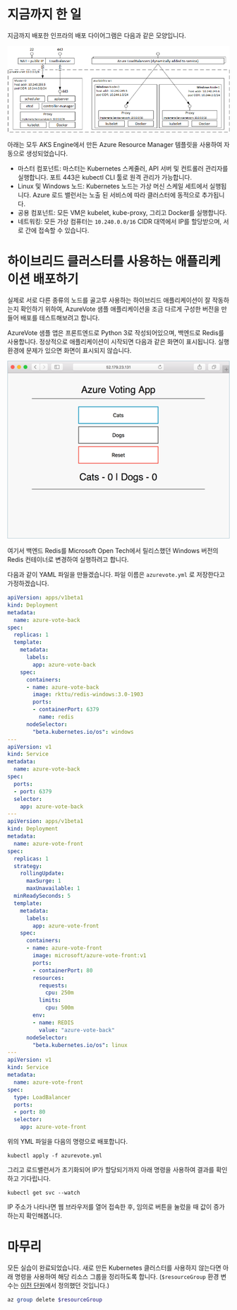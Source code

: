 # 지금까지 한 일

지금까지 배포한 인프라의 배포 다이어그램은 다음과 같은 모양입니다.

![배포 다이어그램](kubernetes-windows.png)

아래는 모두 AKS Engine에서 만든 Azure Resource Manager 템플릿을 사용하여 자동으로 생성되었습니다.

- 마스터 컴포넌트: 마스터는 Kubernetes 스케줄러, API 서버 및 컨트롤러 관리자를 실행합니다. 포트 443은 kubectl CLI 툴로 원격 관리가 가능합니다.
- Linux 및 Windows 노드: Kubernetes 노드는 가상 머신 스케일 세트에서 실행됩니다. Azure 로드 밸런서는 노출 된 서비스에 따라 클러스터에 동적으로 추가됩니다.
- 공용 컴포넌트: 모든 VM은 kubelet, kube-proxy, 그리고 Docker를 실행합니다.
- 네트워킹: 모든 가상 컴퓨터는 `10.240.0.0/16` CIDR 대역에서 IP를 할당받으며, 서로 간에 접속할 수 있습니다.

# 하이브리드 클러스터를 사용하는 애플리케이션 배포하기

실제로 서로 다른 종류의 노드를 골고루 사용하는 하이브리드 애플리케이션이 잘 작동하는지 확인하기 위하여, AzureVote 샘플 애플리케이션을 조금 다르게 구성한 버전을 만들어 배포를 테스트해보려고 합니다.

AzureVote 샘플 앱은 프론트엔드로 Python 3로 작성되어있으며, 백엔드로 Redis를 사용합니다. 정상적으로 애플리케이션이 시작되면 다음과 같은 화면이 표시됩니다. 실행 환경에 문제가 있으면 화면이 표시되지 않습니다.

![Azure Vote 실행 예시](azure-vote.png)

여기서 백엔드 Redis를 Microsoft Open Tech에서 릴리스했던 Windows 버전의 Redis 컨테이너로 변경하여 실행하려고 합니다.

다음과 같이 YAML 파일을 만들겠습니다. 파일 이름은 `azurevote.yml` 로 저장한다고 가정하겠습니다.

```yaml
apiVersion: apps/v1beta1
kind: Deployment
metadata:
  name: azure-vote-back
spec:
  replicas: 1
  template:
    metadata:
      labels:
        app: azure-vote-back
    spec:
      containers:
      - name: azure-vote-back
        image: rkttu/redis-windows:3.0-1903
        ports:
        - containerPort: 6379
          name: redis
      nodeSelector:
        "beta.kubernetes.io/os": windows
---
apiVersion: v1
kind: Service
metadata:
  name: azure-vote-back
spec:
  ports:
  - port: 6379
  selector:
    app: azure-vote-back
---
apiVersion: apps/v1beta1
kind: Deployment
metadata:
  name: azure-vote-front
spec:
  replicas: 1
  strategy:
    rollingUpdate:
      maxSurge: 1
      maxUnavailable: 1
  minReadySeconds: 5 
  template:
    metadata:
      labels:
        app: azure-vote-front
    spec:
      containers:
      - name: azure-vote-front
        image: microsoft/azure-vote-front:v1
        ports:
        - containerPort: 80
        resources:
          requests:
            cpu: 250m
          limits:
            cpu: 500m
        env:
        - name: REDIS
          value: "azure-vote-back"
      nodeSelector:
        "beta.kubernetes.io/os": linux
---
apiVersion: v1
kind: Service
metadata:
  name: azure-vote-front
spec:
  type: LoadBalancer
  ports:
  - port: 80
  selector:
    app: azure-vote-front
```

위의 YML 파일을 다음의 명령으로 배포합니다.

```
kubectl apply -f azurevote.yml
```

그리고 로드밸런서가 초기화되어 IP가 할당되기까지 아래 명령을 사용하여 결과를 확인하고 기다립니다.

```
kubectl get svc --watch
```

IP 주소가 나타나면 웹 브라우저를 열어 접속한 후, 임의로 버튼을 눌렀을 때 값이 증가하는지 확인해봅니다.

# 마무리

모든 실습이 완료되었습니다. 새로 만든 Kubernetes 클러스터를 사용하지 않는다면 아래 명령을 사용하여 해당 리소스 그룹을 정리하도록 합니다. (`$resourceGroup` 환경 변수는 [이전 단원](chapter2.md)에서 정의했던 것입니다.)

```powershell
az group delete $resourceGroup
```
